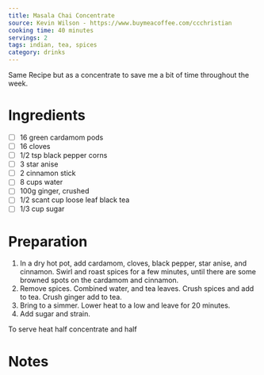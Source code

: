 ```yaml
---
title: Masala Chai Concentrate
source: Kevin Wilson - https://www.buymeacoffee.com/ccchristian
cooking time: 40 minutes
servings: 2
tags: indian, tea, spices
category: drinks
---
```


Same Recipe but as a concentrate to save me a bit of time throughout the week.

Ingredients
===========

* [ ] 16 green cardamom pods
* [ ] 16 cloves
* [ ] 1/2 tsp black pepper corns
* [ ] 3 star anise
* [ ] 2 cinnamon stick
* [ ] 8 cups water
* [ ] 100g ginger, crushed
* [ ] 1/2 scant cup loose leaf black tea
* [ ] 1/3 cup sugar

Preparation
===========
1. In a dry hot pot, add cardamom, cloves, black pepper, star anise, and cinnamon. Swirl and roast spices for a few minutes, until there are some browned spots on the cardamom and cinnamon.
2. Remove spices. Combined water, and tea leaves. Crush spices and add to tea. Crush ginger add to tea. 
4. Bring to a simmer. Lower heat to a low and leave for 20 minutes.
5. Add sugar and strain.

To serve heat half concentrate and half

Notes
=====
